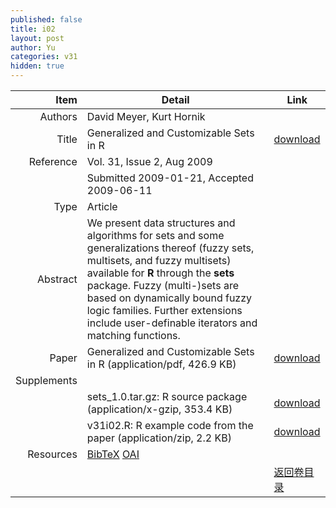 ```yaml
---
published: false
title: i02
layout: post
author: Yu
categories: v31
hidden: true
---
```


| Item | Detail | Link |
|---:|---|---|
| Authors | David Meyer, Kurt Hornik| |
| Title |Generalized and Customizable Sets in R | [download](http://www.jstatsoft.org/v31/i02/paper) |
| Reference |Vol. 31, Issue 2, Aug 2009 | |
| | Submitted 2009-01-21, Accepted 2009-06-11| | 
| Type | Article| |
| Abstract | We present data structures and algorithms for sets and some generalizations thereof (fuzzy sets, multisets, and fuzzy multisets) available for <b>R</b> through the <b>sets</b> package. Fuzzy (multi-)sets are based on dynamically bound fuzzy logic families.  Further extensions include user-definable iterators and matching functions.| |
| Paper | Generalized and Customizable Sets in R  (application/pdf, 426.9 KB)| [download](http://www.jstatsoft.org/v31/i02/paper) |
| Supplements | | |
| |sets_1.0.tar.gz: R source package  (application/x-gzip, 353.4 KB)|  [download](http://www.jstatsoft.org/v31/i02/supp/1) |
| |v31i02.R: R example code from the paper  (application/zip, 2.2 KB)|  [download](http://www.jstatsoft.org/v31/i02/supp/2) |
| Resources | [BibTeX](http://www.jstatsoft.org/v31/i02/bibtex) [OAI](http://www.jstatsoft.org/oai?verb=GetRecord&identifier=oai.jstatsoft/v31/i02&prefix=oai_dc)| |
| |  | [返回卷目录]({{site.baseurl}}/volume/v31.html) |